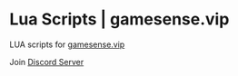 # Lua Scripts | gamesense.vip
LUA scripts for [gamesense.vip](https://gamesense.vip/)

Join [Discord Server](https://discord.gg/txrsskxq6n)

